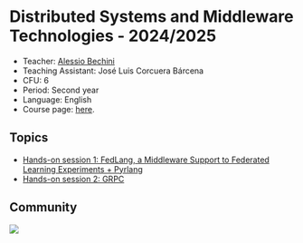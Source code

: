 # Distributed Systems and Middleware Technologies - 2024/2025

* Teacher: [Alessio Bechini](http://docenti.ing.unipi.it/a.bechini/BechiniHome.html)
* Teaching Assistant: José Luis Corcuera Bárcena
* CFU: 6
* Period: Second year
* Language: English
* Course page: [here](http://docenti.ing.unipi.it/a.bechini/distr/).


## Topics

- [Hands-on session 1: FedLang, a Middleware Support to Federated Learning Experiments + Pyrlang](https://github.com/jlcorcuera/unipi-dsmt-2024-2025/tree/main/lab01_federated_learning)
- [Hands-on session 2: GRPC](https://github.com/jlcorcuera/unipi-dsmt-2024-2025/tree/main/lab02_grpc)

## Community

<a href="https://github.com/jlcorcuera/unipi-dsmt-2024-2025/graphs/contributors">
  <img src="https://contrib.rocks/image?repo=jlcorcuera/unipi-dsmt-2024-2025" />
</a>
